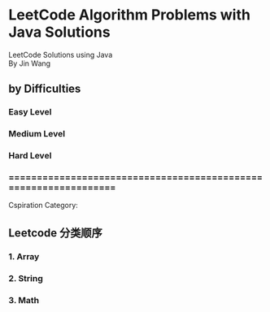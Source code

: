 # LeetCode Algorithm Problems with Java Solutions

LeetCode Solutions using Java<br/>
By Jin Wang

## by Difficulties

### Easy Level


### Medium Level


### Hard Level

### ================================================================

Cspiration Category:

## Leetcode 分类顺序

### 1. Array

### 2. String

### 3. Math








